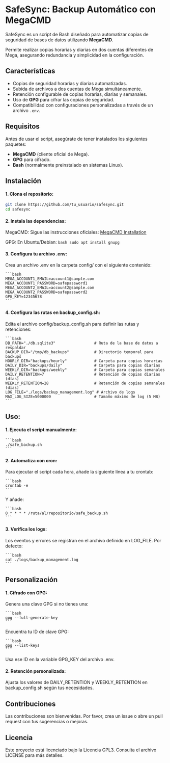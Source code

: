 # SafeSync: Backup Automático con MegaCMD

SafeSync es un script de Bash diseñado para automatizar copias de seguridad de bases de datos utilizando **MegaCMD**.

Permite realizar copias horarias y diarias en dos cuentas diferentes de Mega, asegurando redundancia y simplicidad en la configuración.

## Características

- Copias de seguridad horarias y diarias automatizadas.
- Subida de archivos a dos cuentas de Mega simultáneamente.
- Retención configurable de copias horarias, diarias y semanales.
- Uso de **GPG** para cifrar las copias de seguridad.
- Compatibilidad con configuraciones personalizadas a través de un archivo `.env`.

## Requisitos

Antes de usar el script, asegúrate de tener instalados los siguientes paquetes:

- **MegaCMD** (cliente oficial de Mega).
- **GPG** para cifrado.
- **Bash** (normalmente preinstalado en sistemas Linux).

## Instalación

#### 1. **Clona el repositorio**:
   ```bash
   git clone https://github.com/tu_usuario/safesync.git
   cd safesync
   ```

#### 2. **Instala las dependencias**:

MegaCMD: Sigue las instrucciones oficiales:
    [MegaCMD Installation](https://mega.io/es/cmd)

GPG: En Ubuntu/Debian:
    ```bash
    sudo apt install gnupg
    ```

#### 3. **Configura tu archivo .env**:

Crea un archivo .env en la carpeta config/ con el siguiente contenido:

    ```bash
    MEGA_ACCOUNT1_EMAIL=account1@sample.com
    MEGA_ACCOUNT1_PASSWORD=safepassword1
    MEGA_ACCOUNT2_EMAIL=account2@sample.com
    MEGA_ACCOUNT2_PASSWORD=safepassword2
    GPG_KEY=12345678
    ```

#### 4. **Configura las rutas en backup_config.sh**:

Edita el archivo config/backup_config.sh para definir las rutas y retenciones:

    ```bash
    DB_PATH="./db.sqlite3"                 # Ruta de la base de datos a respaldar
    BACKUP_DIR="/tmp/db_backups"           # Directorio temporal para backups
    HOURLY_DIR="backups/hourly"            # Carpeta para copias horarias
    DAILY_DIR="backups/daily"              # Carpeta para copias diarias
    WEEKLY_DIR="backups/weekly"            # Carpeta para copias semanales
    DAILY_RETENTION=7                      # Retención de copias diarias (días)
    WEEKLY_RETENTION=28                    # Retención de copias semanales (días)
    LOG_FILE="./logs/backup_management.log" # Archivo de logs
    MAX_LOG_SIZE=5000000                   # Tamaño máximo de log (5 MB)
    ```

## **Uso**:

#### 1. **Ejecuta el script manualmente**:

    ```bash
    ./safe_backup.sh
    ```

#### 2. **Automatiza con cron**:

Para ejecutar el script cada hora, añade la siguiente línea a tu crontab:

    ```bash
    crontab -e
    ```

Y añade:

    ```bash
    0 * * * * /ruta/al/repositorio/safe_backup.sh
    ```

#### 3. **Verifica los logs**: 

Los eventos y errores se registran en el archivo definido en LOG_FILE. Por defecto:

    ```bash
    cat ./logs/backup_management.log
    ```

## Personalización

#### 1. **Cifrado con GPG**:

Genera una clave GPG si no tienes una:

    ```bash
    gpg --full-generate-key
    ```

Encuentra tu ID de clave GPG:

    ```bash
    gpg --list-keys
    ```

Usa ese ID en la variable GPG_KEY del archivo .env.

#### 2. **Retención personalizada**:

Ajusta los valores de DAILY_RETENTION y WEEKLY_RETENTION en backup_config.sh según tus necesidades.

## Contribuciones

Las contribuciones son bienvenidas. Por favor, crea un issue o abre un pull request con tus sugerencias o mejoras.

## Licencia

Este proyecto está licenciado bajo la Licencia GPL3. Consulta el archivo LICENSE para más detalles.
